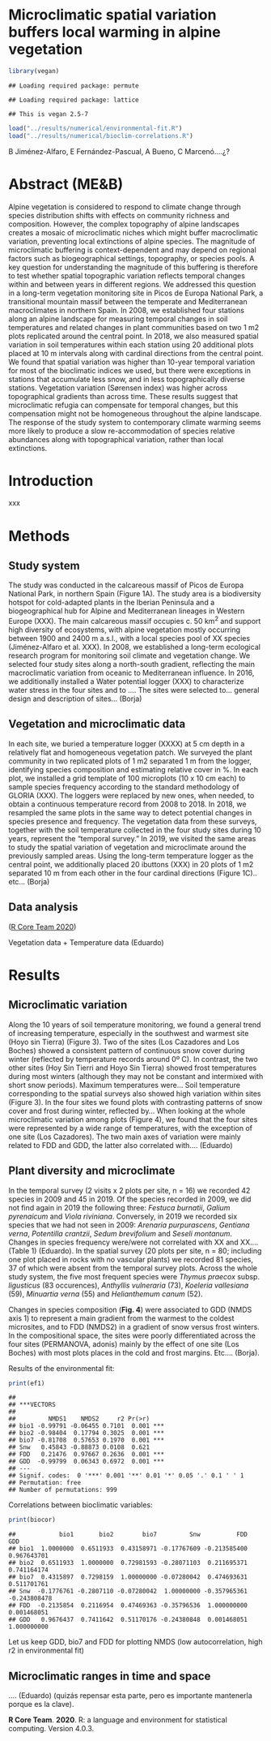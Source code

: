 Microclimatic spatial variation buffers local warming in alpine
vegetation
================

``` r
library(vegan)
```

    ## Loading required package: permute

    ## Loading required package: lattice

    ## This is vegan 2.5-7

``` r
load("../results/numerical/environmental-fit.R")
load("../results/numerical/bioclim-correlations.R")
```

B Jiménez-Alfaro, E Fernández-Pascual, A Bueno, C Marcenó….¿?

# Abstract (ME&B)

Alpine vegetation is considered to respond to climate change through
species distribution shifts with effects on community richness and
composition. However, the complex topography of alpine landscapes
creates a mosaic of microclimatic niches which might buffer
macroclimatic variation, preventing local extinctions of alpine species.
The magnitude of microclimatic buffering is context-dependent and may
depend on regional factors such as biogeographical settings, topography,
or species pools. A key question for understanding the magnitude of this
buffering is therefore to test whether spatial topographic variation
reflects temporal changes within and between years in different regions.
We addressed this question in a long-term vegetation monitoring site in
Picos de Europa National Park, a transitional mountain massif between
the temperate and Mediterranean macroclimates in northern Spain. In
2008, we established four stations along an alpine landscape for
measuring temporal changes in soil temperatures and related changes in
plant communities based on two 1 m2 plots replicated around the central
point. In 2018, we also measured spatial variation in soil temperatures
within each station using 20 additional plots placed at 10 m intervals
along with cardinal directions from the central point. We found that
spatial variation was higher than 10-year temporal variation for most of
the bioclimatic indices we used, but there were exceptions in stations
that accumulate less snow, and in less topographically diverse stations.
Vegetation variation (Sørensen index) was higher across topographical
gradients than across time. These results suggest that microclimatic
refugia can compensate for temporal changes, but this compensation might
not be homogeneous throughout the alpine landscape. The response of the
study system to contemporary climate warming seems more likely to
produce a slow re-accommodation of species relative abundances along
with topographical variation, rather than local extinctions.

# Introduction

xxx

# Methods

## Study system

The study was conducted in the calcareous massif of Picos de Europa
National Park, in northern Spain (Figure 1A). The study area is a
biodiversity hotspot for cold-adapted plants in the Iberian Peninsula
and a biogeographical hub for Alpine and Mediterranean lineages in
Western Europe (XXX). The main calcareous massif occupies c. 50
km<sup>2</sup> and support high diversity of ecosystems, with alpine
vegetation mostly occurring between 1900 and 2400 m a.s.l., with a local
species pool of XX species (Jiménez-Alfaro et al. XXX). In 2008, we
established a long-term ecological research program for monitoring soil
climate and vegetation change. We selected four study sites along a
north-south gradient, reflecting the main macroclimatic variation from
oceanic to Mediterranean influence. In 2016, we additionally installed a
Water potential logger (XXX) to characterize water stress in the four
sites and to …. The sites were selected to… general design and
description of sites… (Borja)

## Vegetation and microclimatic data

In each site, we buried a temperature logger (XXXX) at 5 cm depth in a
relatively flat and homogeneous vegetation patch. We surveyed the plant
community in two replicated plots of 1 m2 separated 1 m from the logger,
identifying species composition and estimating relative cover in %. In
each plot, we installed a grid template of 100 microplots (10 x 10 cm
each) to sample species frequency according to the standard methodology
of GLORIA (XXX). The loggers were replaced by new ones, when needed, to
obtain a continuous temperature record from 2008 to 2018. In 2018, we
resampled the same plots in the same way to detect potential changes in
species presence and frequency. The vegetation data from these surveys,
together with the soil temperature collected in the four study sites
during 10 years, represent the “temporal survey.” In 2019, we visited
the same areas to study the spatial variation of vegetation and
microclimate around the previously sampled areas. Using the long-term
temperature logger as the central point, we additionally placed 20
ibuttons (XXX) in 20 plots of 1 m2 separated 10 m from each other in the
four cardinal directions (Figure 1C).. etc… (Borja)

## Data analysis

([R Core Team 2020](#ref-RN2315))

Vegetation data + Temperature data (Eduardo)

# Results

## Microclimatic variation

Along the 10 years of soil temperature monitoring, we found a general
trend of increasing temperature, especially in the southwest and warmest
site (Hoyo sin Tierra) (Figure 3). Two of the sites (Los Cazadores and
Los Boches) showed a consistent pattern of continuous snow cover during
winter (reflected by temperature records around 0º C). In contrast, the
two other sites (Hoy Sin Tierri and Hoyo Sin Tierra) showed frost
temperatures during most winters (although they may not be constant and
intermixed with short snow periods). Maximum temperatures were… Soil
temperature corresponding to the spatial surveys also showed high
variation within sites (Figure 3). In the four sites we found plots with
contrasting patterns of snow cover and frost during winter, reflected
by… When looking at the whole microclimatic variation among plots
(Figure 4), we found that the four sites were represented by a wide
range of temperatures, with the exception of one site (Los Cazadores).
The two main axes of variation were mainly related to FDD and GDD, the
latter also correlated with…. (Eduardo)

## Plant diversity and microclimate

In the temporal survey (2 visits x 2 plots per site, n = 16) we recorded
42 species in 2009 and 45 in 2019. Of the species recorded in 2009, we
did not find again in 2019 the following three: *Festuca burnatii*,
*Galium pyrenaicum* and *Viola riviniana*. Conversely, in 2019 we
recorded six species that we had not seen in 2009: *Arenaria
purpurascens*, *Gentiana verna*, *Potentilla crantzii*, *Sedum
brevifolium* and *Seseli montanum*. Changes in species frequency
were/were not correlated with XX and XX…. (Table 1) (Eduardo). In the
spatial survey (20 plots per site, n = 80; including one plot placed in
rocks with no vascular plants) we recorded 81 species, 37 of which were
absent from the temporal survey plots. Across the whole study system,
the five most frequent species were *Thymus praecox* subsp. *ligusticus*
(83 occurences), *Anthyllis vulneraria* (73), *Koeleria vallesiana*
(59), *Minuartia verna* (55) and *Helianthemum canum* (52).

Changes in species composition (**Fig. 4**) were associated to GDD (NMDS
axis 1) to represent a main gradient from the warmest to the coldest
microsites, and to FDD (NMDS2) in a gradient of snow versus frost
winters. In the compositional space, the sites were poorly
differentiated across the four sites (PERMANOVA, adonis) mainly by the
effect of one site (Los Boches) with most plots places in the cold and
frost margins. Etc…. (Borja).

Results of the environmental fit:

``` r
print(ef1)
```

    ## 
    ## ***VECTORS
    ## 
    ##         NMDS1    NMDS2     r2 Pr(>r)    
    ## bio1 -0.99791 -0.06455 0.7101  0.001 ***
    ## bio2 -0.98404  0.17794 0.3025  0.001 ***
    ## bio7 -0.81708  0.57653 0.1970  0.001 ***
    ## Snw   0.45843 -0.88873 0.0108  0.621    
    ## FDD   0.21476  0.97667 0.2636  0.001 ***
    ## GDD  -0.99799  0.06343 0.6972  0.001 ***
    ## ---
    ## Signif. codes:  0 '***' 0.001 '**' 0.01 '*' 0.05 '.' 0.1 ' ' 1
    ## Permutation: free
    ## Number of permutations: 999

Correlations between bioclimatic variables:

``` r
print(biocor)
```

    ##            bio1       bio2        bio7         Snw          FDD          GDD
    ## bio1  1.0000000  0.6511933  0.43158971 -0.17767609 -0.213585400  0.967643701
    ## bio2  0.6511933  1.0000000  0.72981593 -0.28071103  0.211695371  0.741164174
    ## bio7  0.4315897  0.7298159  1.00000000 -0.07280042  0.474693631  0.511701761
    ## Snw  -0.1776761 -0.2807110 -0.07280042  1.00000000 -0.357965361 -0.243808478
    ## FDD  -0.2135854  0.2116954  0.47469363 -0.35796536  1.000000000  0.001468051
    ## GDD   0.9676437  0.7411642  0.51170176 -0.24380848  0.001468051  1.000000000

Let us keep GDD, bio7 and FDD for plotting NMDS (low autocorrelation,
high r2 in environmental fit)

## Microclimatic ranges in time and space

…. (Eduardo) (quizás repensar esta parte, pero es importante mantenerla
porque es la clave).

<div id="refs" class="references csl-bib-body">

<div id="ref-RN2315" class="csl-entry">

****R Core Team****. **2020**. <span class="nocase">R: a language and
environment for statistical computing. Version 4.0.3.</span>

</div>

</div>
